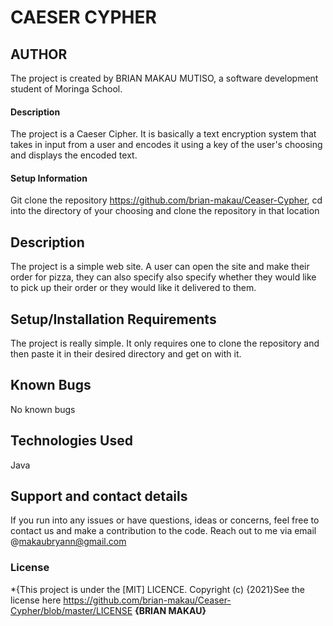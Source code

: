 # CAESER CYPHER

## AUTHOR
The project is created by BRIAN MAKAU MUTISO, a software development student of Moringa School.

#### Description
The project is a Caeser Cipher. It is basically a text encryption system that takes in input from a user and encodes it using a key of the user's choosing and displays the encoded text.
#### Setup Information
Git clone the repository https://github.com/brian-makau/Ceaser-Cypher, cd into the directory of your choosing and clone the repository in that location

## Description
The project is a simple web site. A user can open the site and make their order for pizza, they can also specify also specify whether they would like to pick up their order or they would like it delivered to them.
## Setup/Installation Requirements
The project is really simple. It only requires one to clone the repository and then paste it in their desired directory and get on with it.
## Known Bugs
No known bugs
## Technologies Used
Java
## Support and contact details
If you run into any issues or have questions, ideas or concerns, feel free to contact us and make a contribution to the code. Reach out to me via email @makaubryann@gmail.com
### License
*{This project is under the [MIT] LICENCE. Copyright (c) {2021}See the license here https://github.com/brian-makau/Ceaser-Cypher/blob/master/LICENSE **{BRIAN MAKAU}**